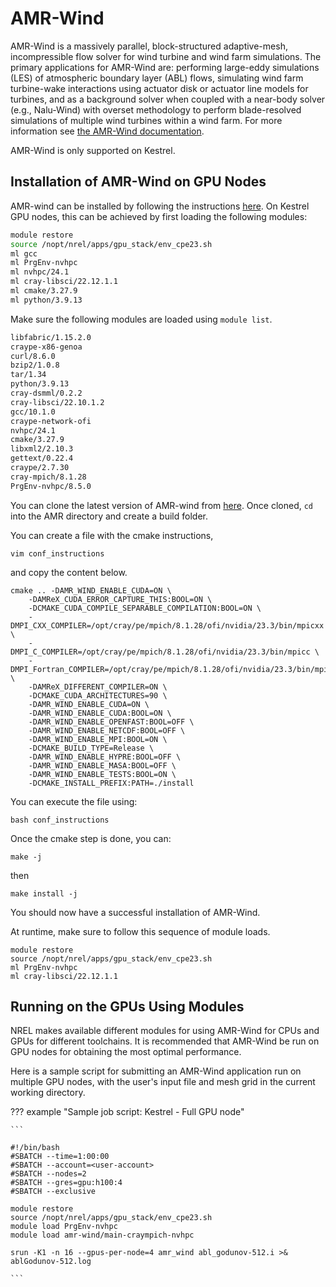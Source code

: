 # AMR-Wind

AMR-Wind is a massively parallel, block-structured adaptive-mesh,
incompressible flow solver for wind turbine and wind farm
simulations. The primary applications for AMR-Wind are: performing
large-eddy simulations (LES) of atmospheric boundary layer (ABL)
flows, simulating wind farm turbine-wake interactions using actuator
disk or actuator line models for turbines, and as a background solver
when coupled with a near-body solver (e.g., Nalu-Wind) with overset
methodology to perform blade-resolved simulations of multiple wind
turbines within a wind farm. For more information see [the AMR-Wind documentation](https://github.com/Exawind/amr-wind).

AMR-Wind is only supported on Kestrel. 


## Installation of AMR-Wind on GPU Nodes

AMR-wind can be installed by following the instructions [here](https://exawind.github.io/amr-wind/user/build.html#building-from-source).
On Kestrel GPU nodes, this can be achieved by first loading the following modules:

```bash
module restore 
source /nopt/nrel/apps/gpu_stack/env_cpe23.sh
ml gcc
ml PrgEnv-nvhpc
ml nvhpc/24.1
ml cray-libsci/22.12.1.1
ml cmake/3.27.9
ml python/3.9.13
```

Make sure the following modules are loaded using `module list`.

```bash
libfabric/1.15.2.0
craype-x86-genoa 
curl/8.6.0   
bzip2/1.0.8  
tar/1.34  
python/3.9.13
cray-dsmml/0.2.2 
cray-libsci/22.10.1.2 
gcc/10.1.0
craype-network-ofi  
nvhpc/24.1
cmake/3.27.9 
libxml2/2.10.3 
gettext/0.22.4 
craype/2.7.30 
cray-mpich/8.1.28 
PrgEnv-nvhpc/8.5.0
```


You can clone the latest version of AMR-wind from [here](https://github.com/Exawind/amr-wind?tab=readme-ov-file).
Once cloned, `cd` into the AMR directory and create a build folder.

You can create a file with the cmake instructions, 

```
vim conf_instructions
```

and copy the content below.

```
cmake .. -DAMR_WIND_ENABLE_CUDA=ON \
    -DAMReX_CUDA_ERROR_CAPTURE_THIS:BOOL=ON \
    -DCMAKE_CUDA_COMPILE_SEPARABLE_COMPILATION:BOOL=ON \
    -DMPI_CXX_COMPILER=/opt/cray/pe/mpich/8.1.28/ofi/nvidia/23.3/bin/mpicxx \
    -DMPI_C_COMPILER=/opt/cray/pe/mpich/8.1.28/ofi/nvidia/23.3/bin/mpicc \
    -DMPI_Fortran_COMPILER=/opt/cray/pe/mpich/8.1.28/ofi/nvidia/23.3/bin/mpifort \
    -DAMReX_DIFFERENT_COMPILER=ON \
    -DCMAKE_CUDA_ARCHITECTURES=90 \
    -DAMR_WIND_ENABLE_CUDA=ON \
    -DAMR_WIND_ENABLE_CUDA:BOOL=ON \
    -DAMR_WIND_ENABLE_OPENFAST:BOOL=OFF \
    -DAMR_WIND_ENABLE_NETCDF:BOOL=OFF \
    -DAMR_WIND_ENABLE_MPI:BOOL=ON \
    -DCMAKE_BUILD_TYPE=Release \
    -DAMR_WIND_ENABLE_HYPRE:BOOL=OFF \
    -DAMR_WIND_ENABLE_MASA:BOOL=OFF \
    -DAMR_WIND_ENABLE_TESTS:BOOL=ON \
    -DCMAKE_INSTALL_PREFIX:PATH=./install
```

You can execute the file using:

```
bash conf_instructions
```

Once the cmake step is done, you can:

```
make -j 
```

then 

```
make install -j 
```

You should now have a successful installation of AMR-Wind. 

At runtime, make sure to follow this sequence of module loads.

```
module restore 
source /nopt/nrel/apps/gpu_stack/env_cpe23.sh
ml PrgEnv-nvhpc
ml cray-libsci/22.12.1.1
```


## Running on the GPUs Using Modules

NREL makes available different modules for using AMR-Wind for CPUs and GPUs for
different toolchains. It is recommended that AMR-Wind be run on GPU nodes for obtaining the most optimal
performance.

Here is a sample script for submitting an AMR-Wind application run on multiple GPU nodes, with the user's input file and mesh grid in the current working directory.

??? example "Sample job script: Kestrel - Full GPU node"

    ```

    #!/bin/bash
    #SBATCH --time=1:00:00 
    #SBATCH --account=<user-account>
    #SBATCH --nodes=2
    #SBATCH --gres=gpu:h100:4
    #SBATCH --exclusive

    module restore 
    source /nopt/nrel/apps/gpu_stack/env_cpe23.sh
    module load PrgEnv-nvhpc
    module load amr-wind/main-craympich-nvhpc

    srun -K1 -n 16 --gpus-per-node=4 amr_wind abl_godunov-512.i >& ablGodunov-512.log

    ```
